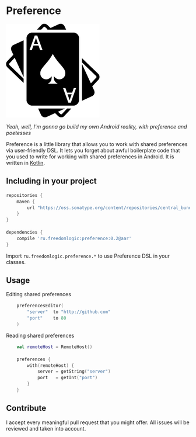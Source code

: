 Preference
===========
![](logo.png)

*Yeah, well, I'm gonna go build my own Android reality, with preference and poetesses*


Preference is a little library that allows you to work with shared preferences via user-friendly DSL. It lets you forget about awful boilerplate code that you used to write for working with shared preferences in Android. It is written in [Kotlin](http://kotlinlang.org).

## Including in your project
```groovy
repositories {
    maven {
        url "https://oss.sonatype.org/content/repositories/central_bundles-3547"
    }
}

dependencies {
    compile 'ru.freedomlogic:preference:0.2@aar'
}
```

Import `ru.freedomlogic.preference.*` to use Preference DSL in your classes.

## Usage
Editing shared preferences
```kotlin
	preferencesEditor(
		"server"  to "http://github.com"
		"port"    to 80
	)
```

Reading shared preferences
```kotlin
	val remoteHost = RemoteHost()

	preferences {
		with(remoteHost) {
			server = getString("server")
			port   = getInt("port")
		}
	}
```


## Contribute
I accept every meaningful pull request that you might offer. All issues will be reviewed and taken into account.

